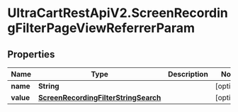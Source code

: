 # UltraCartRestApiV2.ScreenRecordingFilterPageViewReferrerParam

## Properties

Name | Type | Description | Notes
------------ | ------------- | ------------- | -------------
**name** | **String** |  | [optional] 
**value** | [**ScreenRecordingFilterStringSearch**](ScreenRecordingFilterStringSearch.md) |  | [optional] 


